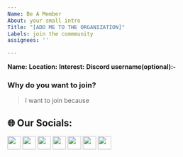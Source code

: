 ```yaml
---
Name: Be A Member
About: your small intro
Title: "[ADD ME TO THE ORGANIZATION]"
Labels: join the commmunity
assignees: ''

---
```


**Name:** 
**Location:** 
**Interest:**
**Discord username(optional):-**

### Why do you want to join?
> I want to join because 

## 🌐 Our Socials:
<a href="mailto:metahorizonworld@gmail.com" style="text-decoration:none">
  <img height="30" src = "https://img.shields.io/badge/gmail-c14438?&style=for-the-badge&logo=gmail&logoColor=white">
</a>
  <a href="https://discord.gg/NuPQcTyd" style="text-decoration:none">
  <img height="30" src="https://img.shields.io/badge/discord-darkblue.svg?&style=for-the-badge&logo=discord&logoColor=white" />
</a>
 <a href="https://twitter.com/metahorizon_" style="text-decoration:none">
  <img height="30" src = "https://img.shields.io/badge/Twitter-1DA1F2?style=for-the-badge&logo=twitter&logoColor=white">
</a> 
<a href="https://www.linkedin.com/company/meta-horizon/" style="text-decoration:none">
  <img height="30" src="https://img.shields.io/badge/linkedin-blue.svg?&style=for-the-badge&logo=linkedin&logoColor=white" />
</a> 
<a href="https://github.com/MetaHorizon-Universe" style="text-decoration:none">
  <img height="30" src="https://img.shields.io/badge/Github-grey.svg?&style=for-the-badge&logo=Github&logoColor=white" />
</a>
<!-- <a href="" style="text-decoration:none">
  <img height="30" src = "https://img.shields.io/badge/Instagram-%23E4405F.svg?&style=for-the-badge&logo=Instagram&logoColor=white">
</a> -->
<a href="https://t.me/MetaHorizon_Universe" style="text-decoration:none">
  <img height="30" src = "https://img.shields.io/badge/Telegram-2CA5E0?style=for-the-badge&logo=telegram&logoColor=white">
</a>
<a href=" https://chat.whatsapp.com/Jg5cKZfHEplDuTfJXr9dJf" style="text-decoration:none">
  <img height="30" src = "https://img.shields.io/badge/WhatsApp-25D366?style=for-the-badge&logo=whatsapp&logoColor=white">
</a>